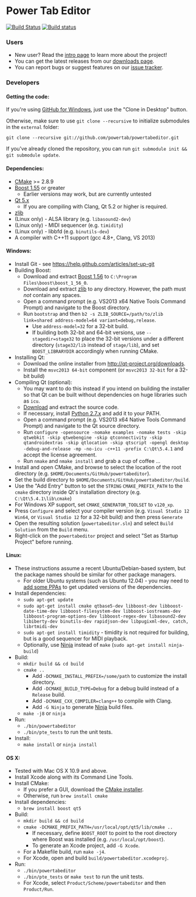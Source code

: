 # Power Tab Editor

[![Build Status](https://travis-ci.org/powertab/powertabeditor.svg?branch=master)](https://travis-ci.org/powertab/powertabeditor)
[![Build status](https://ci.appveyor.com/api/projects/status/9q4cnu1l6rjxg96h?svg=true)](https://ci.appveyor.com/project/cameronwhite/powertabeditor)

### Users
* New user? Read the [intro page](https://github.com/powertab/powertabeditor/wiki/Power-Tab-Editor-2.0,-Here-at-last!) to learn more about the project!
* You can get the latest releases from our [downloads page](https://github.com/powertab/powertabeditor/releases).
* You can report bugs or suggest features on our [issue tracker](https://github.com/powertab/powertabeditor/issues).

### Developers
#### Getting the code:

If you're using [GitHub for Windows](https://windows.github.com/), just use the "Clone in Desktop" button.

Otherwise, make sure to use `git clone --recursive` to initialize submodules in the `external` folder:

`git clone --recursive git://github.com/powertab/powertabeditor.git`

If you've already cloned the repository, you can run `git submodule init && git submodule update`.

#### Dependencies:
* [CMake](http://www.cmake.org/) >= 2.8.9
* [Boost 1.55](http://www.boost.org/) or greater
  * Earlier versions may work, but are currently untested
* [Qt 5.x](http://qt-project.org/)
  * If you are compiling with Clang, Qt 5.2 or higher is required.
* [zlib](http://www.zlib.net/)
* (Linux only) - ALSA library (e.g. `libasound2-dev`)
* (Linux only) - MIDI sequencer (e.g. `timidity`)
* (Linux only) - libbfd (e.g. `binutils-dev`)
* A compiler with C++11 support (gcc 4.8+, Clang, VS 2013)

#### Windows:
* Install Git - see https://help.github.com/articles/set-up-git
* Building Boost:
  * Download and extract [Boost 1.56](http://www.boost.org/users/history/version_1_56_0.html) to `C:\Program Files\boost\boost_1_56_0`.
  * Download and extract [zlib](http://www.zlib.net/) to any directory. However, the path must *not* contain any spaces.
  * Open a command prompt (e.g. VS2013 x64 Native Tools Command Prompt) and navigate to the Boost directory.
  * Run `bootstrap` and then `b2 -s ZLIB_SOURCE=/path/to/zlib link=shared address-model=64 variant=debug,release`.
    * Use `address-model=32` for a 32-bit build.
    * If building both 32-bit and 64-bit versions, use `--stagedir=stage32` to place the 32-bit versions under a different directory (`stage32/lib` instead of `stage/lib`), and set `BOOST_LIBRARYDIR` accordingly when running CMake.
* Installing Qt:
  * Download the online installer from http://qt-project.org/downloads.
  * Install the `msvc2013 64-bit` component (or `msvc2013 32-bit` for a 32-bit build)
* Compiling Qt (optional):
  * You may want to do this instead if you intend on building the installer so that Qt can be built without dependencies on huge libraries such as `icu`.
  * [Download](http://qt-project.org/downloads) and extract the source code.
  * If necessary, install [Python 2.7.x](https://www.python.org/downloads/) and add it to your PATH.
  * Open a command prompt (e.g. VS2013 x64 Native Tools Command Prompt) and navigate to the Qt source directory.
  * Run `configure -opensource -nomake examples -nomake tests -skip qtwebkit -skip qtwebengine -skip qtconnectivity -skip qtandroidextras -skip qtlocation -skip qtscript -opengl desktop -debug-and-release -mp -no-icu -c++11 -prefix C:\Qt\5.4.1` and accept the license agreement.
  * Run `nmake` and `nmake install` and grab a cup of coffee ...
* Install and open CMake, and browse to select the location of the root directory (e.g. `$HOME/Documents/GitHub/powertabeditor`).
* Set the build directory to `$HOME/Documents/GitHub/powertabeditor/build`.
* Use the "Add Entry" button to set the `STRING` `CMAKE_PREFIX_PATH` to the `cmake` directory inside Qt's installation directory (e.g. `C:\Qt\5.4.1\lib\cmake`)
* For Windows XP support, set `CMAKE_GENERATOR_TOOLSET` to `v120_xp`.
* Press `Configure` and select your compiler version (e.g. `Visual Studio 12 Win64`, or `Visual Studio 12` for a 32-bit build) and then press `Generate`
* Open the resulting solution (`powertabeditor.sln`) and select `Build Solution` from the `Build` menu.
* Right-click on the `powertabeditor` project and select "Set as Startup Project" before running.

#### Linux:
* These instructions assume a recent Ubuntu/Debian-based system, but the package names should be similar for other package managers.
  * For older Ubuntu systems (such as Ubuntu 12.04) - you may need to [add some PPAs](https://github.com/powertab/powertabeditor/blob/master/.travis/setup_linux.sh) to get updated versions of the dependencies.
* Install dependencies:
  * `sudo apt-get update`
  * `sudo apt-get install cmake qtbase5-dev libboost-dev libboost-date-time-dev libboost-filesystem-dev libboost-iostreams-dev libboost-program-options-dev libboost-regex-dev libasound2-dev libiberty-dev binutils-dev rapidjson-dev libpugixml-dev, catch, librtmidi-dev`
  * `sudo apt-get install timidity` - timidity is not required for building, but is a good sequencer for MIDI playback.
  * Optionally, use [Ninja](http://martine.github.io/ninja/) instead of `make` (`sudo apt-get install ninja-build`)
* Build:
  * `mkdir build && cd build`
  * `cmake ..`
    * Add `-DCMAKE_INSTALL_PREFIX=/some/path` to customize the install directory.
    * Add `-DCMAKE_BUILD_TYPE=Debug` for a debug build instead of a `Release` build.
    * Add `-DCMAKE_CXX_COMPILER=clang++` to compile with Clang.
    * Add `-G Ninja` to generate [Ninja](http://martine.github.io/ninja/) build files.
  * `make -j8` or `ninja`
* Run:
  * `./bin/powertabeditor`
  * `./bin/pte_tests` to run the unit tests.
* Install:
  * `make install` or `ninja install`

#### OS X:
* Tested with Mac OS X 10.9 and above.
* Install Xcode along with its Command Line Tools.
* Install CMake:
  * If you prefer a GUI, download the [CMake installer](http://www.cmake.org).
  * Otherwise, run `brew install cmake`
* Install dependencies:
  * `brew install boost qt5`
* Build:
  * `mkdir build && cd build`
  * `cmake -DCMAKE_PREFIX_PATH=/usr/local/opt/qt5/lib/cmake ..`
    * If necessary, define `BOOST_ROOT` to point to the root directory where Boost was installed (e.g. `/usr/local/opt/boost`).
    * To generate an Xcode project, add `-G Xcode`.
  * For a Makefile build, run `make -j4`.
  * For Xcode, open and build `build/powertabeditor.xcodeproj`.
* Run:
  * `./bin/powertabeditor`
  * `./bin/pte_tests` or `make test` to run the unit tests.
  * For Xcode, select `Product/Scheme/powertabeditor` and then `Product/Run`.
  
